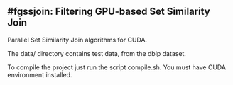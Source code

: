 #fgssjoin: Filtering GPU-based Set Similarity Join
---

Parallel Set Similarity Join algorithms for CUDA.

The data/ directory contains test data, from the dblp dataset.

To compile the project just run the script compile.sh. You must have CUDA environment installed.
